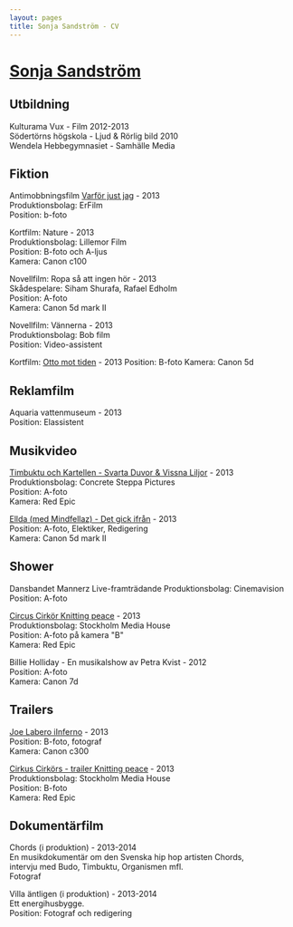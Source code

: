 ```yaml
---
layout: pages
title: Sonja Sandström - CV
---
```


# [Sonja Sandström](../)

## Utbildning
 
Kulturama Vux - Film 2012-2013  
Södertörns högskola - Ljud & Rörlig bild  2010  
Wendela Hebbegymnasiet - Samhälle Media

## Fiktion
 
Antimobbningsfilm [Varför just jag](http://www.youtube.com/watch?v=fNgAy_tyBho) - 2013  
Produktionsbolag: ErFilm  
Position: b-foto  
 
Kortfilm: Nature - 2013  
Produktionsbolag: Lillemor Film  
Position: B-foto och A-ljus  
Kamera: Canon c100  
 
Novellfilm: Ropa så att ingen hör - 2013  
Skådespelare: Siham Shurafa, Rafael Edholm  
Position: A-foto  
Kamera: Canon 5d mark II  
 
Novellfilm: Vännerna - 2013  
Produktionsbolag: Bob film  
Position: Video-assistent  

Kortfilm: [Otto mot tiden](https://vimeo.com/73634510) - 2013
Position: B-foto
Kamera: Canon 5d 
 
## Reklamfilm
 
Aquaria vattenmuseum - 2013  
Position: Elassistent

## Musikvideo

[Timbuktu och Kartellen - Svarta Duvor & Vissna Liljor](http://vimeo.com/82803389) - 2013  
Produktionsbolag: Concrete Steppa Pictures  
Position: A-foto  
Kamera: Red Epic  

[Ellda (med Mindfellaz) - Det gick ifrån](http://vimeo.com/74381844) - 2013  
Position: A-foto, Elektiker, Redigering  
Kamera: Canon 5d mark II  
 
## Shower

Dansbandet Mannerz Live-framträdande
Produktionsbolag: Cinemavision 
Position: A-foto
 
[Circus Cirkör Knitting peace](http://vimeo.com/66622448) - 2013  
Produktionsbolag: Stockholm Media House  
Position: A-foto på kamera "B"  
Kamera: Red Epic  
 
Billie Holliday - En musikalshow av Petra Kvist - 2012  
Position: A-foto  
Kamera: Canon 7d  
 
## Trailers
 
[Joe Labero iInferno](http://www.youtube.com/watch?v=Tngkm5gmyVg) - 2013  
Position: B-foto, fotograf  
Kamera: Canon c300  
 
[Cirkus Cirkörs - trailer Knitting peace](http://vimeo.com/66622448) - 2013  
Produktionsbolag: Stockholm Media House  
Position: B-foto  
Kamera: Red Epic  
 
## Dokumentärfilm
 
Chords (i produktion) - 2013-2014  
En musikdokumentär om den Svenska hip hop artisten Chords,  
intervju med Budo, Timbuktu, Organismen mfl.  
Fotograf  
 
Villa äntligen (i produktion) - 2013-2014  
Ett energihusbygge.  
Position: Fotograf och redigering  

